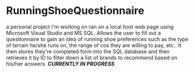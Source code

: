 # RunningShoeQuestionnaire
a personal project I'm working on ran on a local host web page using Microsoft Visual Studio and MS SQL. Allows the user to fill out a questionnaire to gain an idea of running shoe preferences such as the type of terrain he/she runs on, the range of cos they are willing to pay, etc.. It then stores they're completed form into the SQL database and then retrieves it by ID to filter down a list of brands to recommend based on his/her answers. ***CURRENTLY IN PROGRESS***
